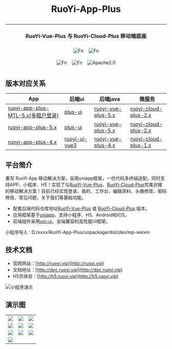 <h1 align="center" style="margin: 30px 0 30px; font-weight: bold;">RuoYi-App-Plus</h1>
<hr />
<h3 align="center">RuoYi-Vue-Plus 与 RuoYi-Cloud-Plus 移动端底座</h4>

<div style="display: flex; justify-content: center;">  
    <img style="margin: 10px 8px" src="https://gitee.com/FnTop/RuoYi-App-Plus/badge/star.svg?theme=light" alt="Fn">
    <img style="margin: 10px 8px" src="https://gitee.com/FnTop/RuoYi-App-Plus/badge/fork.svg?theme=dark" alt="Fn">

</div>

<div style="display: flex; justify-content: center;">  
    <img style="margin: 10px 8px" src="https://img.shields.io/badge/version-MTL5.x-green" alt="Fn">
    <img style="margin: 10px 8px" src="https://img.shields.io/badge/author-4n-blue.svg" alt="Fn">
    <img style="margin: 10px 8px" src="https://img.shields.io/badge/license-MIT-green" alt="Apache2.0">
</div>

## 版本对应关系

| App                | 后端ui | 后端java | 微服务 |
|--------------------|----|------|-----|
| [ruoyi-app-plus-MTL-5.x(多租户登录)](https://gitee.com/FnTop/RuoYi-App-Plus) | [plus-ui](https://gitee.com/JavaLionLi/plus-ui)   | [ruoyi-vue-plus-5.x](https://gitee.com/dromara/RuoYi-Vue-Plus)     | [ruoyi-cloud-plus-2.x](https://gitee.com/dromara/RuoYi-Cloud-Plus)    |
| [ruoyi-app-plus-5.x](https://gitee.com/FnTop/RuoYi-App-Plus) | [plus-ui](https://gitee.com/JavaLionLi/plus-ui)   | [ruoyi-vue-plus-5.x](https://gitee.com/dromara/RuoYi-Vue-Plus)     | [ruoyi-cloud-plus-2.x](https://gitee.com/dromara/RuoYi-Cloud-Plus)    |
| [ruoyi-app-plus-4.x](https://gitee.com/FnTop/RuoYi-App-Plus) | [ruoyi-ui-vue3](https://gitee.com/dromara/RuoYi-Vue-Plus)   | [ruoyi-vue-plus-4.x](https://gitee.com/dromara/RuoYi-Vue-Plus)     | [ruoyi-cloud-plus-1.x](https://gitee.com/dromara/RuoYi-Cloud-Plus)    |

## 平台简介

重写 RuoYi App 移动解决方案，采用uniapp框架，一份代码多终端适配，同时支持APP、小程序、H5！实现了与[RuoYi-Vue-Plus](https://gitee.com/dromara/RuoYi-Vue-Plus)、[RuoYi-Cloud-Plus](https://gitee.com/dromara/RuoYi-Cloud-Plus)完美对接的移动解决方案！目前已经实现登录、我的、工作台、编辑资料、头像修改、密码修改、常见问题、关于我们等基础功能。

* 配套后端代码仓库地址[RuoYi-Vue-Plus](https://gitee.com/dromara/RuoYi-Vue-Plus) 或 [RuoYi-Cloud-Plus](https://gitee.com/dromara/RuoYi-Cloud-Plus) 版本。
* 应用框架基于[uniapp](https://uniapp.dcloud.net.cn/)，支持小程序、H5、Android和IOS。
* 前端组件采用[uni-ui](https://github.com/dcloudio/uni-ui)，全端兼容的高性能UI框架。

小程序导入 : D:/xxxx/RuoYi-App-Plus/unpackage/dist/dev/mp-weixin

## 技术文档

- 官网网站：[http://ruoyi.vip](http://ruoyi.vip)
- 文档地址：[http://doc.ruoyi.vip](http://doc.ruoyi.vip)
- H5页体验：[http://h5.ruoyi.vip](http://h5.ruoyi.vip)


<img src="https://oscimg.oschina.net/oscnet/up-26c76dc90b92acdbd9ac8cd5252f07c8ad9.jpg" alt="小程序演示"/>
 

## 演示图

<table>
    <tr>
        <td><img src="static/iamges/mtl.png"/></td>
        <td><img src="https://oscimg.oschina.net/oscnet/up-3ea20e447ac621a161e395fb53ccc683d84.png"/></td>
        <td><img src="https://oscimg.oschina.net/oscnet/up-a6f23cf9a371a30165e135eff6d9ae89a9d.png"/></td>
    </tr>
	<tr>
        <td><img src="https://oscimg.oschina.net/oscnet/up-b9a582fdb26ec69d407fabd044d2c8494df.png"/></td>
        <td><img src="https://oscimg.oschina.net/oscnet/up-96427ee08fca29d77934cfc8d1b1a637cef.png"/></td>
		<td><img src="https://oscimg.oschina.net/oscnet/up-5fdadc582d24cccd7727030d397b63185a3.png"/></td>
    </tr>
	<tr>
        <td><img src="https://oscimg.oschina.net/oscnet/up-0a36797b6bcc50c36d40c3c782665b89efc.png"/></td>
        <td><img src="https://oscimg.oschina.net/oscnet/up-d77995cc00687cedd00d5ac7d68a07ea276.png"/></td>
		<td><img src="https://oscimg.oschina.net/oscnet/up-fa8f5ab20becf59b4b38c1b92a9989e7109.png"/></td>
    </tr>
	<tr>
		<td><img src="https://oscimg.oschina.net/oscnet/up-ff5f62016bf6624c1ff27eee57499dccd44.png"/></td>
	</tr>
</table>
